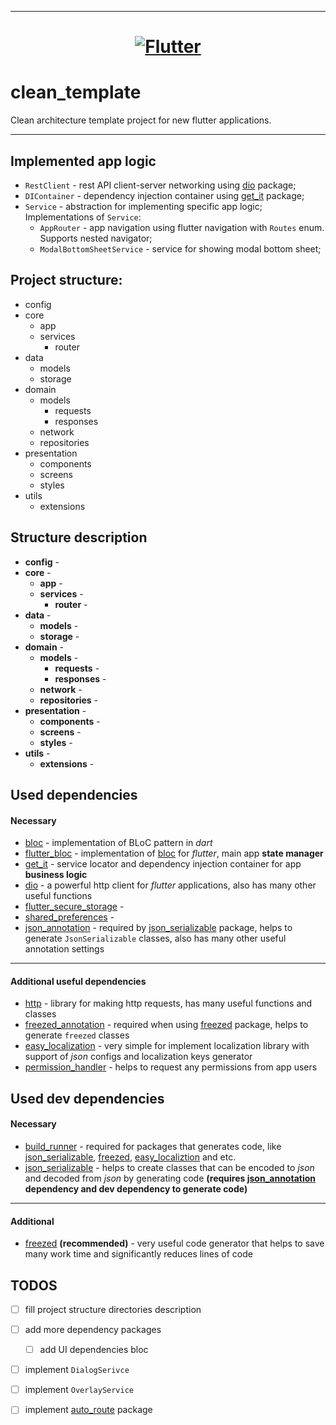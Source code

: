 ___
<a href="https://flutter.dev/">
  <h1 align="center">
    <picture>
      <source media="(prefers-color-scheme: dark)" srcset="https://storage.googleapis.com/cms-storage-bucket/6e19fee6b47b36ca613f.png">
      <img alt="Flutter" src="https://storage.googleapis.com/cms-storage-bucket/c823e53b3a1a7b0d36a9.png">
    </picture>
  </h1>
</a>

# clean_template

Clean architecture template project for new flutter applications.
___

## Implemented app logic

+ `RestClient` - rest API client-server networking using [dio](https://pub.dev/packages/dio) package;
+ `DIContainer` - dependency injection container using [get_it](https://pub.dev/packages/get_it) package;
+ `Service` - abstraction for implementing specific app logic;
  Implementations of `Service`:
  + `AppRouter` -  app navigation using flutter navigation with ``Routes`` enum. Supports nested navigator;
  + `ModalBottomSheetService` - service for showing modal bottom sheet;

## Project structure:

+ config
+ core
  + app
  + services
    + router
+ data
  + models
  + storage
+ domain
  + models
    + requests
    + responses
  + network
  + repositories
+ presentation
  + components
  + screens
  + styles
+ utils
  + extensions

## Structure description

+ **config** -
+ **core** -
  + **app** -
  + **services** -
    + **router** -
+ **data** -
  + **models** -
  + **storage** -
+ **domain** -
  + **models** -
    + **requests** -
    + **responses** -
  + **network** -
  + **repositories** -
+ **presentation** -
  + **components** -
  + **screens** -
  + **styles** -
+ **utils** -
  + **extensions** -

## Used dependencies

#### Necessary
- [bloc](https://pub.dev/packages/bloc) - implementation of BLoC pattern in *dart*
- [flutter_bloc]() - implementation of [bloc](https://pub.dev/packages/bloc) for *flutter*, main app **state manager**
- [get_it](https://pub.dev/packages/get_it) - service locator and dependency injection container for app **business logic**
- [dio]() - a powerful http client for *flutter* applications, also has many other useful functions
- [flutter_secure_storage]() -
- [shared_preferences]() -
- [json_annotation](https://pub.dev/packages/json_annotation) - required by [json_serializable](https://pub.dev/packages/json_serializable) package, helps to generate `JsonSerializable` classes, also has many other useful annotation settings
___

#### Additional useful dependencies
- [http](https://pub.dev/packages/http) - library for making http requests, has many useful functions and classes
- [freezed_annotation](https://pub.dev/packages/freezed_annotation) - required when using [freezed](https://pub.dev/packages/freezed) package, helps to generate `freezed` classes
- [easy_localization](https://pub.dev/packages/easy_localization) - very simple for implement localization library with support of *json* configs and localization keys generator
- [permission_handler](https://pub.dev/packages/permission_handler) - helps to request any permissions from app users

## Used dev dependencies

#### Necessary
- [build_runner](https://pub.dev/packages/build_runner) - required for packages that generates code, like [json_serializable](), [freezed](https://pub.dev/packages/freezed), [easy_localiztion](https://pub.dev/packages/easy_localization) and etc.
- [json_serializable](https://pub.dev/packages/json_serializable) - helps to create classes that can be encoded to *json* and decoded from *json* by generating code **(requires [json_annotation](https://pub.dev/packages/json_annotation) dependency and dev  dependency to generate code)**
___
#### Additional
- [freezed](https://pub.dev/packages/freezed) **(recommended)** - very useful code generator that helps to save many work time and significantly reduces lines of code

## TODOS

- [ ] fill project structure directories description
- [ ] add more dependency packages
  - [ ] add UI dependencies bloc
- [ ] implement `DialogSerivce`
- [ ] implement `OverlayService`
- [ ] implement [auto_route](https://pub.dev/packages/auto_route) package 

